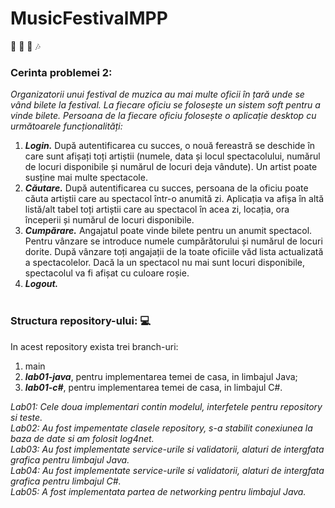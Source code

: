 # MusicFestivalMPP
:ticket: :guitar: :ferris_wheel: :notes:
### Cerinta problemei 2:
*Organizatorii unui festival de muzica au mai multe oficii în țară unde se vând bilete la festival. La fiecare oficiu 
se folosește un sistem soft pentru a vinde bilete. Persoana de la fiecare oficiu folosește o aplicație desktop cu 
următoarele funcționalități:*
1. ***Login.*** După autentificarea cu succes, o nouă fereastră se deschide în care sunt afișați toți artiștii 
(numele, data și locul spectacolului, numărul de locuri disponibile și numărul de locuri deja vândute). 
Un artist poate susține mai multe spectacole. 
2. ***Căutare.*** După autentificarea cu succes, persoana de la oficiu poate căuta artiștii care au spectacol într-o 
anumită zi. Aplicația va afișa în altă listă/alt tabel toți artiștii care au spectacol în acea zi, locația, ora 
începerii și numărul de locuri disponibile. 
3. ***Cumpărare.*** Angajatul poate vinde bilete pentru un anumit spectacol. Pentru vânzare se introduce 
numele cumpărătorului și numărul de locuri dorite. După vânzare toți angajații de la toate oficiile văd 
lista actualizată a spectacolelor. Dacă la un spectacol nu mai sunt locuri disponibile, spectacolul va fi 
afișat cu culoare roșie. 
4. ***Logout.*** <br><br>
### Structura repository-ului: :computer:
In acest repository exista trei branch-uri: 
1. main
2. ***lab01-java***, pentru implementarea temei de casa, in limbajul Java;
3. ***lab01-c#***, pentru implementarea temei de casa,  in limbajul C#. <br>

*Lab01: Cele doua implementari contin modelul, interfetele pentru repository si teste.* <br>
*Lab02: Au fost impementate clasele repository, s-a stabilit conexiunea la baza de date si am folosit log4net.* <br>
*Lab03: Au fost implementate service-urile si validatorii, alaturi de intergfata grafica pentru limbajul Java.* <br>
*Lab04: Au fost implementate service-urile si validatorii, alaturi de intergfata grafica pentru limbajul C#.* <br>
*Lab05: A fost implementata partea de networking pentru limbajul Java.* <br>
